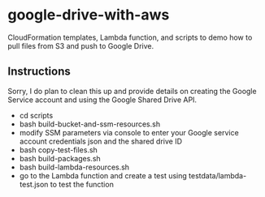 # google-drive-with-aws
CloudFormation templates, Lambda function, and scripts to demo how to pull files from S3 and push to Google Drive.

## Instructions

Sorry, I do plan to clean this up and provide details on creating the Google Service account and using the Google Shared Drive API.

- cd scripts
- bash build-bucket-and-ssm-resources.sh
- modify SSM parameters via console to enter your Google service account credentials json and the shared drive ID
- bash copy-test-files.sh
- bash build-packages.sh
- bash build-lambda-resources.sh
- go to the Lambda function and create a test using testdata/lambda-test.json to test the function
